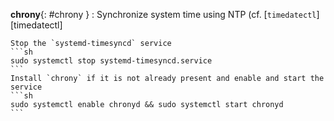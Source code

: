 **chrony**{: #chrony }
:   Synchronize system time using NTP (cf. [`timedatectl`][timedatectl]

    Stop the `systemd-timesyncd` service
    ```sh
    sudo systemctl stop systemd-timesyncd.service
    ```
    Install `chrony` if it is not already present and enable and start the service
    ```sh
    sudo systemctl enable chronyd && sudo systemctl start chronyd
    ```